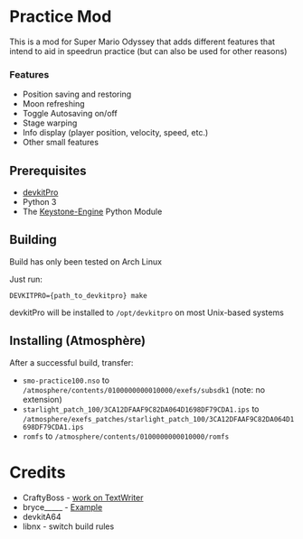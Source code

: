 # Practice Mod

This is a mod for Super Mario Odyssey that adds different features that intend to aid in speedrun practice (but can also be used for other reasons)
### Features
- Position saving and restoring
- Moon refreshing
- Toggle Autosaving on/off
- Stage warping
- Info display (player position, velocity, speed, etc.)
- Other small features

## Prerequisites

- [devkitPro](https://devkitpro.org/) 
- Python 3
- The [Keystone-Engine](https://www.keystone-engine.org/) Python Module

## Building

Build has only been tested on Arch Linux

Just run:
```
DEVKITPRO={path_to_devkitpro} make
```
devkitPro will be installed to `/opt/devkitpro` on most Unix-based systems

## Installing (Atmosphère)

After a successful build, transfer:

- `smo-practice100.nso` to `/atmosphere/contents/0100000000010000/exefs/subsdk1` (note: no extension)
- `starlight_patch_100/3CA12DFAAF9C82DA064D1698DF79CDA1.ips` to `/atmosphere/exefs_patches/starlight_patch_100/3CA12DFAAF9C82DA064D1698DF79CDA1.ips`
- `romfs` to `/atmosphere/contents/0100000000010000/romfs`

# Credits
- CraftyBoss - [work on TextWriter](https://github.com/CraftyBoss/Starlight-SMO-LayoutEditing)
- bryce_____ - [Example](https://github.com/brycewithfiveunderscores/Starlight-SMO-Example)
- devkitA64
- libnx - switch build rules